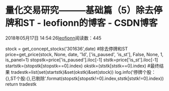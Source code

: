 
# 量化交易研究———基础篇（5）除去停牌和ST - leofionn的博客 - CSDN博客


2018年05月17日 14:54:26[leofionn](https://me.csdn.net/qq_36142114)阅读数：445


stock = get_concept_stocks('301636',date)
\#除去停牌和ST
price=get_price(stock, None, date, '1d', ['is_paused', 'is_st'], False, None, 1, is_panel=1)
stopstk=price['is_paused'].iloc[-1]
ststk=price['is_st'].iloc[-1]
startstk=(stopstk[stopstk==0].index)
okstk=(ststk[ststk==0].index)
\#最终结果
tradestk=list(set(startstk)&set(okstk)&set(stock))
log.info('停牌个股：{},ST个股:{},已剔除'.format(stopstk[stopstk!=0].index,ststk[ststk!=0].index))
return tradestk

